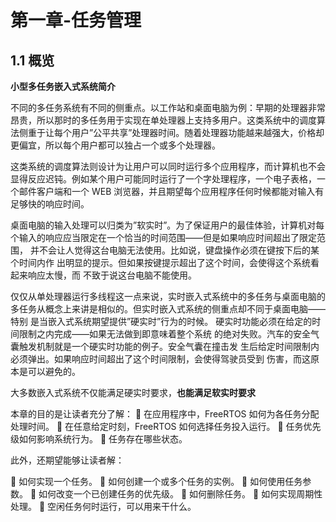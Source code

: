 # 第一章-任务管理

## 1.1 概览

**小型多任务嵌入式系统简介**

不同的多任务系统有不同的侧重点。以工作站和桌面电脑为例：早期的处理器非常昂贵，所以那时的多任务用于实现在单处理器上支持多用户。这类系统中的调度算法侧重于让每个用户”公平共享”处理器时间。随着处理器功能越来越强大，价格却更偏宜，所以每个用户都可以独占一个或多个处理器。

这类系统的调度算法则设计为让用户可以同时运行多个应用程序，而计算机也不会显得反应迟钝。例如某个用户可能同时运行了一个字处理程序，一个电子表格，一个邮件客户端和一个 WEB 浏览器，并且期望每个应用程序任何时候都能对输入有足够快的响应时间。

桌面电脑的输入处理可以归类为”软实时”。为了保证用户的最佳体验，计算机对每
个输入的响应应当限定在一个恰当的时间范围——但是如果响应时间超出了限定范围，
并不会让人觉得这台电脑无法使用。比如说，键盘操作必须在键按下后的某个时间内作
出明显的提示。但如果按键提示超出了这个时间，会使得这个系统看起来响应太慢，而
不致于说这台电脑不能使用。

仅仅从单处理器运行多线程这一点来说，实时嵌入式系统中的多任务与桌面电脑的
多任务从概念上来讲是相似的。但实时嵌入式系统的侧重点却不同于桌面电脑——特别
是当嵌入式系统期望提供”硬实时”行为的时候。
硬实时功能必须在给定的时间限制之内完成——如果无法做到即意味着整个系统
的绝对失败。汽车的安全气囊触发机制就是一个硬实时功能的例子。安全气囊在撞击发
生后给定时间限制内必须弹出。如果响应时间超出了这个时间限制，会使得驾驶员受到
伤害，而这原本是可以避免的。

大多数嵌入式系统不仅能满足硬实时要求，**也能满足软实时要求**

本章的目的是让读者充分了解：
 在应用程序中，FreeRTOS 如何为各任务分配处理时间。
 在任意给定时刻，FreeRTOS 如何选择任务投入运行。
 任务优先级如何影响系统行为。
 任务存在哪些状态。

此外，还期望能够让读者解：

 如何实现一个任务。
 如何创建一个或多个任务的实例。
 如何使用任务参数。
 如何改变一个已创建任务的优先级。
 如何删除任务。
 如何实现周期性处理。
 空闲任务何时运行，可以用来干什么。
